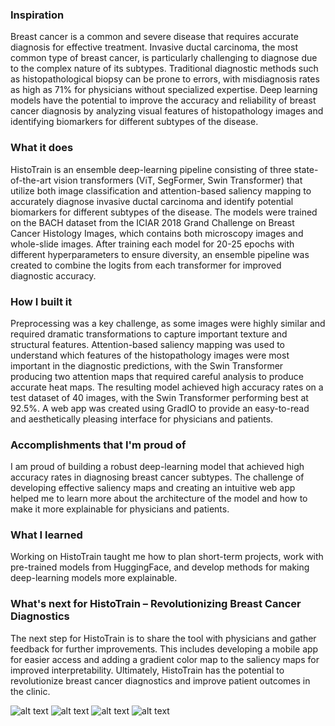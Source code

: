 ### Inspiration
Breast cancer is a common and severe disease that requires accurate diagnosis for effective treatment. Invasive ductal carcinoma, the most common type of breast cancer, is particularly challenging to diagnose due to the complex nature of its subtypes. Traditional diagnostic methods such as histopathological biopsy can be prone to errors, with misdiagnosis rates as high as 71% for physicians without specialized expertise. Deep learning models have the potential to improve the accuracy and reliability of breast cancer diagnosis by analyzing visual features of histopathology images and identifying biomarkers for different subtypes of the disease.

### What it does
HistoTrain is an ensemble deep-learning pipeline consisting of three state-of-the-art vision transformers (ViT, SegFormer, Swin Transformer) that utilize both image classification and attention-based saliency mapping to accurately diagnose invasive ductal carcinoma and identify potential biomarkers for different subtypes of the disease. The models were trained on the BACH dataset from the ICIAR 2018 Grand Challenge on Breast Cancer Histology Images, which contains both microscopy images and whole-slide images. After training each model for 20-25 epochs with different hyperparameters to ensure diversity, an ensemble pipeline was created to combine the logits from each transformer for improved diagnostic accuracy.

### How I built it
Preprocessing was a key challenge, as some images were highly similar and required dramatic transformations to capture important texture and structural features. Attention-based saliency mapping was used to understand which features of the histopathology images were most important in the diagnostic predictions, with the Swin Transformer producing two attention maps that required careful analysis to produce accurate heat maps. The resulting model achieved high accuracy rates on a test dataset of 40 images, with the Swin Transformer performing best at 92.5%. A web app was created using GradIO to provide an easy-to-read and aesthetically pleasing interface for physicians and patients.

### Accomplishments that I'm proud of
I am proud of building a robust deep-learning model that achieved high accuracy rates in diagnosing breast cancer subtypes. The challenge of developing effective saliency maps and creating an intuitive web app helped me to learn more about the architecture of the model and how to make it more explainable for physicians and patients.

### What I learned
Working on HistoTrain taught me how to plan short-term projects, work with pre-trained models from HuggingFace, and develop methods for making deep-learning models more explainable.

### What's next for HistoTrain – Revolutionizing Breast Cancer Diagnostics
The next step for HistoTrain is to share the tool with physicians and gather feedback for further improvements. This includes developing a mobile app for easier access and adding a gradient color map to the saliency maps for improved interpretability. Ultimately, HistoTrain has the potential to revolutionize breast cancer diagnostics and improve patient outcomes in the clinic.

![alt text](https://github.com/vrishankc/histo_train/blob/main/insitu.png)
![alt text](https://github.com/vrishankc/histo_train/blob/main/invasive.png)
![alt text](https://github.com/vrishankc/histo_train/blob/main/benign.png)
![alt text](https://github.com/vrishankc/histo_train/blob/main/normal.png)
